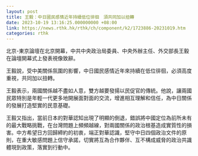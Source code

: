 ```yaml
---
layout: post
title: 王毅：中日國民感情近年持續低位徘徊　須共同加以扭轉
date: 2023-10-19 13:16:25.000000000 +08:00
link: https://news.rthk.hk/rthk/ch/component/k2/1723886-20231019.htm
categories: rthk
---
```


北京-東京論壇在北京開幕，中共中央政治局委員、中央外辦主任、外交部長王毅在論壇開幕式上發表視像致辭。

王毅說，受中美關係氛圍的影響，中日國民感情近年來持續在低位徘徊，必須高度重視，共同加以扭轉。

王毅表示，兩國關係越不盡如人意，雙方越要發揚以民促官的傳統。他說，讓兩國民眾特別是年輕一代更多地開展面對面的交流，增進相互理解和信任，為中日關係的發展打造堅實的民意基礎。

王毅又指出，當前日本的對華認知出現了明顯的倒退，錯誤將中國定位為前所未有的最大戰略挑戰，在台灣問題上頻頻越線，對兩國關係的政治根基造成實質性的損害。中方希望日方回歸締約的初衷，端正對華認識，堅守中日四個政治文件的原則，在重大敏感問題上信守承諾，切實將互為合作夥伴、互不構成威脅的政治共識體現到政策，落實到行動中。
